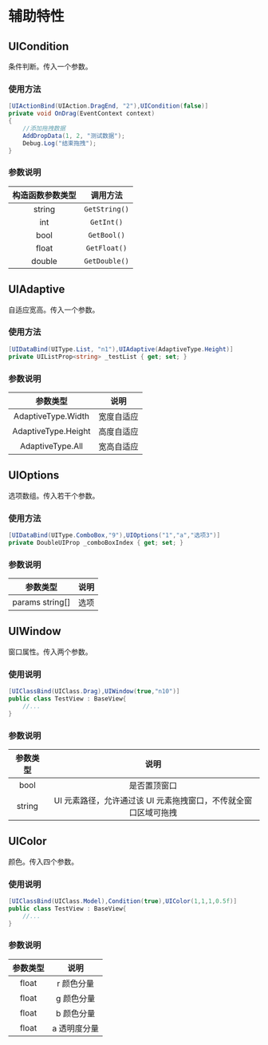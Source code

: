 # 辅助特性

## UICondition

条件判断。传入一个参数。

### 使用方法

```C# 
[UIActionBind(UIAction.DragEnd, "2"),UICondition(false)]
private void OnDrag(EventContext context)
{
    //添加拖拽数据
    AddDropData(1, 2, "测试数据");
    Debug.Log("结束拖拽");
}
```

### 参数说明

|构造函数参数类型 |调用方法 |
|:-:|:-:|
|string|`GetString()`|
|int|`GetInt()`|
|bool|`GetBool()`|
|float|`GetFloat()`|
|double|`GetDouble()`|

## UIAdaptive

自适应宽高。传入一个参数。

### 使用方法

```C# 
[UIDataBind(UIType.List, "n1"),UIAdaptive(AdaptiveType.Height)]
private UIListProp<string> _testList { get; set; }
```

### 参数说明

|参数类型 |说明 |
|:-:|:-:|
|AdaptiveType.Width|宽度自适应 |
|AdaptiveType.Height|高度自适应 |
|AdaptiveType.All|宽高自适应 |   

## UIOptions

选项数组。传入若干个参数。

### 使用方法

```C# 
[UIDataBind(UIType.ComboBox,"9"),UIOptions("1","a","选项3")]
private DoubleUIProp _comboBoxIndex { get; set; }
```

### 参数说明


|参数类型 |说明 |
|:-:|:-:|
|params string[]|选项|

## UIWindow

窗口属性。传入两个参数。

### 使用说明

```C# 
[UIClassBind(UIClass.Drag),UIWindow(true,"n10")]
public class TestView : BaseView{
    //...
}
```

### 参数说明

|参数类型 |说明 |
|:-:|:-:|
|bool|是否置顶窗口 |
|string|UI 元素路径，允许通过该 UI 元素拖拽窗口，不传就全窗口区域可拖拽|

## UIColor

颜色。传入四个参数。

### 使用说明

```C# 
[UIClassBind(UIClass.Model),Condition(true),UIColor(1,1,1,0.5f)]
public class TestView : BaseView{
    //...
}
```

### 参数说明

|参数类型 |说明 |
|:-:|:-:|
|float|r 颜色分量 |
|float|g 颜色分量 |
|float|b 颜色分量 |
|float|a 透明度分量|